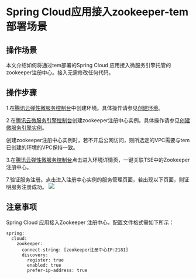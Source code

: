 
# Spring Cloud应用接入zookeeper-tem部署场景
## 操作场景
本文介绍如何将通过tem部署的Spring Cloud 应用接入微服务引擎托管的zookeeper注册中心。接入无需修改任何代码。
## 操作步骤

1.在[腾讯云弹性微服务控制台](https://console.cloud.tencent.com/tem)中创建环境。具体操作请参见[创建环境](https://cloud.tencent.com/document/product/1371/53293)。

2.在[腾讯云微服务引擎控制台](https://console.cloud.tencent.com/tse)创建zookeeper注册中心实例。具体操作请参见[创建微服务引擎实例](https://cloud.tencent.com/document/product/1364/58416)。

<dx-alert infotype="explain" title="">
创建zookeeper注册中心实例时，若不开启公网访问，则所选定的VPC需要与tem已创建的环境的VPC保持一致。
</dx-alert>

3.在[腾讯云弹性微服务控制台](https://console.cloud.tencent.com/tem)点击进入环境详情页，一键关联TSE中的Zookeeper注册中心。


7.验证服务注册。点击进入注册中心实例的服务管理页面，若出现以下页面，则证明服务注册成功。
![](https://main.qcloudimg.com/raw/2f9befc1fee7efbbcd30542cbf3728fb.png)

## 注意事项
Spring Cloud 应用接入Zookeeper 注册中心，配置文件格式需如下所示：

```
spring:
  cloud:
    zookeeper:
      connect-string: [zookeeper注册中心IP:2181]
      discovery:
        register: true
        enabled: true
        prefer-ip-address: true
```


